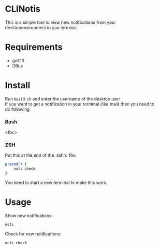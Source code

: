 # CLINotis
This is a simple tool to view new notifications from your desktopenvironment in you terminal.

# Requirements
- go1.13
- DBus

# Install
Run `build.sh` and enter the username of the desktop user<br>
If you want to get a notification in your terminal (like mail) then you need to do following:<br>
### Bash
\<tbc\><br>

### ZSH
Put this at the end of the .zshrc file:<br>
```bash
precmd() { 
	noti check
}
```
You need to start a new terminal to make this work.<br>

# Usage
Show new notifications:
```bash
noti
```

Check for new notifications:

```bash
noti check
```
